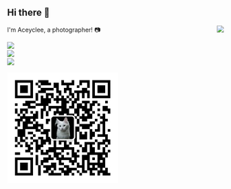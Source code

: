 ## Hi there 👋

<img align="right" src="https://github-readme-stats.vercel.app/api?username=Aceyclee&show_icons=true&heme=default&hide_title=true" />

I'm Aceyclee, a photographer! 📷

[![](https://img.shields.io/badge/dynamic/json?labelColor=cee6fc&color=0084FF&label=%E7%9F%A5%E4%B9%8E&query=%24.data.totalSubs&suffix=%20%E5%85%B3%E6%B3%A8%E8%80%85&url=https%3A%2F%2Fapi.spencerwoo.com%2Fsubstats%2F%3Fsource%3Dzhihu%26queryKey%3Daceyclee&logo=zhihu&style=for-the-badge)](https://www.zhihu.com/people/Aceyclee)  
[![](https://img.shields.io/badge/dynamic/json?labelColor=E6162D&color=e26371&label=%E5%BE%AE%E5%8D%9A&query=%24.data.totalSubs&suffix=%20%E7%B2%89%E4%B8%9D&url=https%3A%2F%2Fapi.spencerwoo.com%2Fsubstats%2F%3Fsource%3Dweibo%26queryKey%3D2162872912&logo=sinaweibo&style=for-the-badge)](https://weibo.com/u/2162872912)  
[![](https://img.shields.io/badge/dynamic/json?labelColor=bedce6&color=00A1D6&label=%E5%93%94%E5%93%A9%E5%93%94%E5%93%A9&query=%24.data.totalSubs&suffix=%20%E7%B2%89%E4%B8%9D&url=https%3A%2F%2Fapi.spencerwoo.com%2Fsubstats%2F%3Fsource%3Dbilibili%26queryKey%3D39197558&logo=bilibili&style=for-the-badge)](https://space.bilibili.com/39197558)

![WeChat](https://github.com/Aceyclee/Aceyclee/blob/master/qrcode.jpg)
